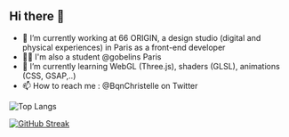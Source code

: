 ## Hi there 👋

<!--
**christelle-bqn/christelle-bqn** is a ✨ _special_ ✨ repository because its `README.md` (this file) appears on your GitHub profile.

Here are some ideas to get you started:

- 🔭 I’m currently working on ...
- 🌱 I’m currently learning ...
- 👯 I’m looking to collaborate on ...
- 🤔 I’m looking for help with ...
- 💬 Ask me about ...
- 📫 How to reach me: ...
- 😄 Pronouns: ...
- ⚡ Fun fact: ...
-->

- 🔭 I’m currently working at 66 ORIGIN, a design studio (digital and physical experiences) in Paris as a front-end developer
- 👨‍🎓 I'm also a student @gobelins Paris
- 🌱 I’m currently learning WebGL (Three.js), shaders (GLSL), animations (CSS, GSAP,..)
- 📫 How to reach me : @BqnChristelle on Twitter

![Top Langs](https://github-readme-stats.vercel.app/api/top-langs/?username=christelle-bqn&layout=compact)

[![GitHub Streak](https://streak-stats.demolab.com/?user=christelle-bqn)](https://git.io/streak-stats)
